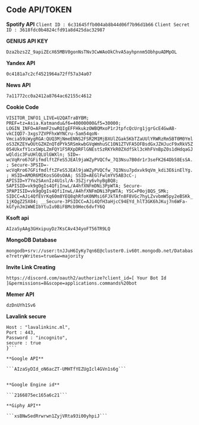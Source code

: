 ## Code API/TOKEN

**Spotify API**
```Client ID : 6c31645ffb004ab8b44d06f7b96d1b66```
```Client Secret ID : 3618fdc0b4824cfd91a8d425dac32987```

**GENIUS API KEY**

```Dza2bzs2Z_9apiZEcX65MBV0gonNsTNv3CwWAoOkChvA5ayhpnnm5ObhpuADMpOL```

**Yandex API**

```0c4181a7c2cf4521964a72ff57a34a07```

**News API**

```7a11772cc0a2412a8764ac62155c4612```

**Cookie Code**

```VISITOR_INFO1_LIVE=U2QATraBYBM; PREF=tz=Asia.Katmandu&f6=40000000&f5=30000; LOGIN_INFO=AFmmF2swRQIgEFFHkukzOWBQMxoP1rJtpfcQcUrg1jgrGcE4GwAB-vkCIQD7-3xgs7ZVPFhxWYNCru-5am54qoN-Vmcia59iWygRGA:QUQ3MjNmeENNS2FSR2M1MjBXUlZGak5KbTZaUUlYRWRzRm5BT0M0YmloS3ZKZEYwOUtGZHZnQTdPYk5RSmkwbGVqWmhuSC1ON1ZTVFA5OFBsdGxJZHJucF9xRkV5Z054UkxfY1cxSWpLZmFQY1F5RXpDRFlGNEstSzRKYkR0ZXdfSkl3cHhFVnBpZ0s1dHdqaGJwQldic3FuUHlQLUlGWXln; SID=-wcVqRro67GFifmdlftZFeS5JEAl9jaWZyPVQCfw_7Q3Nsu7B0dr1r3seFK264Db58EsSA.; Secure-3PSID=-wcVqRro67GFifmdlftZFeS5JEAl9jaWZyPVQCfw_7Q3Nsu7pdxvk9qVm_kdi3E6inElYg.; HSID=AMOR6MIKosSG0sOAA; SSID=AEGlFwlmYV5AB3cC-; APISID=Y7Yo2SAxnIz4U1sl/A-3SZjry6vhyBgBQ8; SAPISID=vk9gOgIs4QfiInwL/A4hfXNFmDNi3PpWTA; Secure-3PAPISID=vk9gOgIs4QfiInwL/A4hfXNFmDNi3PpWTA; YSC=P0ojBQS_SMk; SIDCC=AJi4QfEVrKq60m8YEQ8qhRfoK0NMsi6FJkTAfn8F8VGc7hyLZvvbmW5py2eBSKk_1jKQgZ25X84; __Secure-3PSIDCC=AJi4QfH3aHjcC94EYd_hlT3GK6hJKuj7n6WFa-kGfynJm1WWEIbYtuIu9BiFBMcb9Hec6dvfY6Q```

**Ksoft api**

```AIzaSyAAg3GHxipuyDz7KsCAv434yoFT56TR9LQ```


**MongoDB Database**

```mongodb+srv://user:tnJJuH6IyKy7qn6E@cluster0.iv60t.mongodb.net/Database?retryWrites=true&w=majority```

**Invite Link Creating**

```https://discord.com/oauth2/authorize?client_id=[ Your Bot Id ]&permissions=8&scope=applications.commands%20bot```

**Memer API**

```dzDnUYh1Sv6```

**Lavalink secure**

```{
Host : "lavalinkinc.ml",
Port : 443,
Password : "incognito",
secure : true
}```

**Google API**

```AIzaSyDId_oN6acZT-UMHTfYEZUgIcl4GVn1s6g```
︎︎︎ ︎︎︎ ︎︎︎

**Google Engine id**

```2166875ec165a6c21```

**Giphy API**

```xsBNwSedRrwrwn1ZyjVRta93i00yhpiJ```
